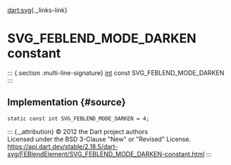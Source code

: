 [dart:svg](../../dart-svg/dart-svg-library){._links-link}

SVG\_FEBLEND\_MODE\_DARKEN constant
===================================

::: {.section .multi-line-signature}
[int](../../dart-core/int-class) const SVG\_FEBLEND\_MODE\_DARKEN
:::

Implementation {#source}
--------------

``` {.language-dart data-language="dart"}
static const int SVG_FEBLEND_MODE_DARKEN = 4;
```

::: {._attribution}
© 2012 the Dart project authors\
Licensed under the BSD 3-Clause \"New\" or \"Revised\" License.\
<https://api.dart.dev/stable/2.18.5/dart-svg/FEBlendElement/SVG_FEBLEND_MODE_DARKEN-constant.html>
:::
